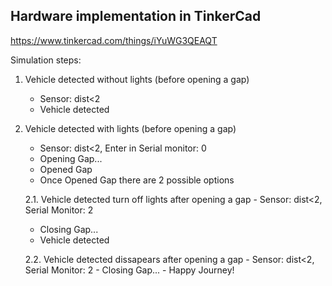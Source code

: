 ## Hardware implementation in TinkerCad

https://www.tinkercad.com/things/iYuWG3QEAQT


Simulation steps:

1.   Vehicle detected without lights (before opening a gap)	
     - Sensor: dist<2
     - Vehicle detected

2.   Vehicle detected with lights (before opening a gap)
     - Sensor: dist<2, Enter in Serial monitor: 0
     - Opening Gap...
     - Opened Gap
     - Once Opened Gap there are 2 possible options

     2.1. Vehicle detected turn off lights after opening a gap
          - Sensor: dist<2, Serial Monitor: 2
	  - Closing Gap...
   	  - Vehicle detected

     2.2. Vehicle detected dissapears after opening a gap
          - Sensor: dist<2, Serial Monitor: 2
          - Closing Gap...
          - Happy Journey!
